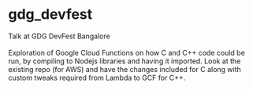 # gdg_devfest
Talk at GDG DevFest Bangalore
<br/><br/>
Exploration of Google Cloud Functions on how C and C++ code could be run, by compiling to Nodejs libraries and having it imported. Look at the existing repo (for AWS) and have the changes included for C along with custom tweaks required from Lambda to GCF for C++.
